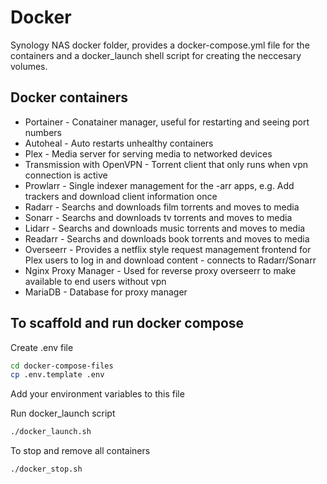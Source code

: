# Docker

Synology NAS docker folder, provides a docker-compose.yml file for the containers and a docker_launch shell script for creating the neccesary volumes.

## Docker containers

- Portainer - Conatainer manager, useful for restarting and seeing port numbers
- Autoheal - Auto restarts unhealthy containers
- Plex - Media server for serving media to networked devices
- Transmission with OpenVPN - Torrent client that only runs when vpn connection is active
- Prowlarr - Single indexer management for the -arr apps, e.g. Add trackers and download client information once
- Radarr - Searchs and downloads film torrents and moves to media
- Sonarr - Searchs and downloads tv torrents and moves to media
- Lidarr - Searchs and downloads music torrents and moves to media
- Readarr - Searchs and downloads book torrents and moves to media
- Overseerr - Provides a netflix style request management frontend for Plex users to log in and download content - connects to Radarr/Sonarr
- Nginx Proxy Manager - Used for reverse proxy overseerr to make available to end users without vpn
- MariaDB - Database for proxy manager

## To scaffold and run docker compose

Create .env file

```bash
cd docker-compose-files
cp .env.template .env
```

Add your environment variables to this file

Run docker_launch script

```bash
./docker_launch.sh
```

To stop and remove all containers

```bash
./docker_stop.sh
```
